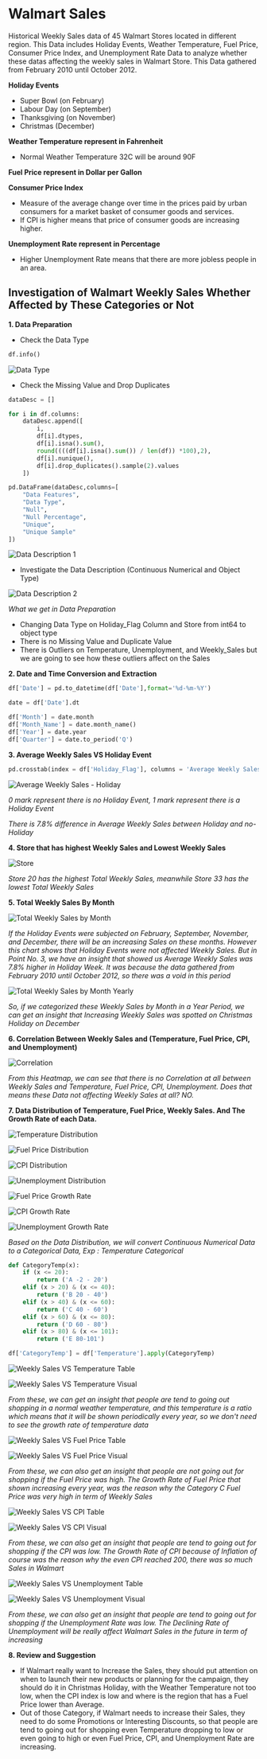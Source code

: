# Walmart Sales
Historical Weekly Sales data of 45 Walmart Stores located in different region. This Data includes Holiday Events, Weather Temperature, Fuel Price, Consumer Price Index, and Unemployment Rate Data to analyze whether these datas affecting the weekly sales in Walmart Store. This Data gathered from February 2010 until October 2012.

**Holiday Events**
- Super Bowl (on February)
- Labour Day (on September)
- Thanksgiving (on November)
- Christmas (December)

**Weather Temperature represent in Fahrenheit**
- Normal Weather Temperature 32C will be around 90F

**Fuel Price represent in Dollar per Gallon**

**Consumer Price Index**
- Measure of the average change over time in the prices paid by urban consumers for a market basket of consumer goods and services. 
- If CPI is higher means that price of consumer goods are increasing higher.

**Unemployment Rate represent in Percentage**
- Higher Unemployment Rate means that there are more jobless people in an area.

## Investigation of Walmart Weekly Sales Whether Affected by These Categories or Not

**1. Data Preparation**
- Check the Data Type

```python
df.info()
```
![Data Type](https://github.com/tommysachi/What_Really_Affects_Walmart_Sales/blob/main/Table%20%26%20Visual/Data%20Type.JPG)

- Check the Missing Value and Drop Duplicates

```python
dataDesc = []

for i in df.columns:
    dataDesc.append([
        i,
        df[i].dtypes,
        df[i].isna().sum(),
        round((((df[i].isna().sum()) / len(df)) *100),2),
        df[i].nunique(),
        df[i].drop_duplicates().sample(2).values
    ])

pd.DataFrame(dataDesc,columns=[
    "Data Features",
    "Data Type",
    "Null",
    "Null Percentage",
    "Unique",
    "Unique Sample"
])
```
![Data Description 1](https://github.com/tommysachi/What_Really_Affects_Walmart_Sales/blob/main/Table%20%26%20Visual/Data%20Description%20(1).JPG)

- Investigate the Data Description (Continuous Numerical and Object Type)

![Data Description 2](https://github.com/tommysachi/What_Really_Affects_Walmart_Sales/blob/main/Table%20%26%20Visual/Data%20Description.JPG)


_What we get in Data Preparation_

- Changing Data Type on Holiday_Flag Column and Store from int64 to object type
- There is no Missing Value and Duplicate Value
- There is Outliers on Temperature, Unemployment, and Weekly_Sales but we are going to see how these outliers affect on the Sales


**2. Date and Time Conversion and Extraction**
```python
df['Date'] = pd.to_datetime(df['Date'],format='%d-%m-%Y')

date = df['Date'].dt

df['Month'] = date.month
df['Month_Name'] = date.month_name()
df['Year'] = date.year
df['Quarter'] = date.to_period('Q')
```

**3. Average Weekly Sales VS Holiday Event**
```python
pd.crosstab(index = df['Holiday_Flag'], columns = 'Average Weekly Sales',values = df['Weekly_Sales'],aggfunc='mean').round(2)
```
![Average Weekly Sales - Holiday](https://github.com/tommysachi/What_Really_Affects_Walmart_Sales/blob/main/Table%20%26%20Visual/Average%20Weekly%20Sales%20VS%20Holiday%20Flag.JPG)

_0 mark represent there is no Holiday Event,_
_1 mark represent there is a Holiday Event_

_There is 7.8% difference in Average Weekly Sales between Holiday and no-Holiday_

**4. Store that has highest Weekly Sales and Lowest Weekly Sales**

![Store](https://github.com/tommysachi/What_Really_Affects_Walmart_Sales/blob/main/Table%20%26%20Visual/Total%20Weekly%20Sales%20VS%20Store.JPG)

_Store 20 has the highest Total Weekly Sales, meanwhile Store 33 has the lowest Total Weekly Sales_

**5. Total Weekly Sales By Month**

![Total Weekly Sales by Month](https://github.com/tommysachi/What_Really_Affects_Walmart_Sales/blob/main/Table%20%26%20Visual/Total%20Weekly%20Sales%20VS%20Month.JPG)

_If the Holiday Events were subjected on February, September, November, and December, there will be an increasing Sales on these months. However this chart shows that Holiday Events were not affected Weekly Sales. But in Point No. 3, we have an insight that showed us Average Weekly Sales was 7.8% higher in Holiday Week. It was because the data gathered from February 2010 until October 2012, so there was a void in this period_

![Total Weekly Sales by Month Yearly](https://github.com/tommysachi/What_Really_Affects_Walmart_Sales/blob/main/Table%20%26%20Visual/Total%20Weekly%20Sales%20VS%20Month%20(Yearly).JPG)

_So, if we categorized these Weekly Sales by Month in a Year Period, we can get an insight that Increasing Weekly Sales was spotted on Christmas Holiday on December_

**6. Correlation Between Weekly Sales and (Temperature, Fuel Price, CPI, and Unemployment)**

![Correlation](https://github.com/tommysachi/What_Really_Affects_Walmart_Sales/blob/main/Table%20%26%20Visual/Data%20Correlation.JPG)

_From this Heatmap, we can see that there is no Correlation at all between Weekly Sales and Temperature, Fuel Price, CPI, Unemployment. Does that means these Data not affecting Weekly Sales at all? NO._

**7. Data Distribution of Temperature, Fuel Price, Weekly Sales. And The Growth Rate of each Data.**

![Temperature Distribution](https://github.com/tommysachi/What_Really_Affects_Walmart_Sales/blob/main/Table%20%26%20Visual/Temperature%20Data%20Distribution.JPG)

![Fuel Price Distribution](https://github.com/tommysachi/What_Really_Affects_Walmart_Sales/blob/main/Table%20%26%20Visual/Fuel%20Price%20Data%20Dsitribution.JPG)

![CPI Distribution](https://github.com/tommysachi/What_Really_Affects_Walmart_Sales/blob/main/Table%20%26%20Visual/CPI%20Data%20Distribution.JPG)

![Unemployment Distribution](https://github.com/tommysachi/What_Really_Affects_Walmart_Sales/blob/main/Table%20%26%20Visual/Unemployment%20Data%20Distribution.JPG)

![Fuel Price Growth Rate](https://github.com/tommysachi/What_Really_Affects_Walmart_Sales/blob/main/Table%20%26%20Visual/Fuel%20Price%20Growth%20Rate.JPG)

![CPI Growth Rate](https://github.com/tommysachi/What_Really_Affects_Walmart_Sales/blob/main/Table%20%26%20Visual/CPI%20Growth%20Rate.JPG)

![Unemployment Growth Rate](https://github.com/tommysachi/What_Really_Affects_Walmart_Sales/blob/main/Table%20%26%20Visual/Unemployment%20Growth%20Rate.JPG)

_Based on the Data Distribution, we will convert Continuous Numerical Data to a Categorical Data, Exp : Temperature Categorical_

```python
def CategoryTemp(x):
    if (x <= 20):
        return ('A -2 - 20')
    elif (x > 20) & (x <= 40):
        return ('B 20 - 40')
    elif (x > 40) & (x <= 60):
        return ('C 40 - 60')
    elif (x > 60) & (x <= 80):
        return ('D 60 - 80')
    elif (x > 80) & (x <= 101):
        return ('E 80-101')

df['CategoryTemp'] = df['Temperature'].apply(CategoryTemp)
```
![Weekly Sales VS Temperature Table](https://github.com/tommysachi/What_Really_Affects_Walmart_Sales/blob/main/Table%20%26%20Visual/Total%20Weekly%20Sales%20VS%20Temperature%20(Table).JPG)

![Weekly Sales VS Temperature Visual](https://github.com/tommysachi/What_Really_Affects_Walmart_Sales/blob/main/Table%20%26%20Visual/Total%20Weekly%20Sales%20VS%20Temperature%20(Visual).JPG)

_From these, we can get an insight that people are tend to going out shopping in a normal weather temperature, and this temperature is a ratio which means that it will be shown periodically every year, so we don't need to see the growth rate of temperature data_

![Weekly Sales VS Fuel Price Table](https://github.com/tommysachi/What_Really_Affects_Walmart_Sales/blob/main/Table%20%26%20Visual/Total%20Weekly%20Sales%20VS%20Fuel%20Price%20(Table).JPG)

![Weekly Sales VS Fuel Price Visual](https://github.com/tommysachi/What_Really_Affects_Walmart_Sales/blob/main/Table%20%26%20Visual/Total%20Weekly%20Sales%20VS%20Fuel%20Price%20(Visual).JPG)

_From these, we can also get an insight that people are not going out for shopping if the Fuel Price was high. The Growth Rate of Fuel Price that shown increasing every year, was the reason why the Category C Fuel Price was very high in term of Weekly Sales_

![Weekly Sales VS CPI Table](https://github.com/tommysachi/What_Really_Affects_Walmart_Sales/blob/main/Table%20%26%20Visual/Total%20Weekly%20Sales%20VS%20CPI%20(Table).JPG)

![Weekly Sales VS CPI Visual](https://github.com/tommysachi/What_Really_Affects_Walmart_Sales/blob/main/Table%20%26%20Visual/Total%20Weekly%20Sales%20VS%20CPI%20(Visual).JPG)

_From these, we can also get an insight that people are tend to going out for shopping if the CPI was low. The Growth Rate of CPI because of Inflation of course was the reason why the even CPI reached 200, there was so much Sales in Walmart_

![Weekly Sales VS Unemployment Table](https://github.com/tommysachi/What_Really_Affects_Walmart_Sales/blob/main/Table%20%26%20Visual/Total%20Weekly%20Sales%20VS%20Unemployment%20(Table).JPG)

![Weekly Sales VS Unemployment Visual](https://github.com/tommysachi/What_Really_Affects_Walmart_Sales/blob/main/Table%20%26%20Visual/Total%20Weekly%20Sales%20VS%20Unemployment%20(Visual).JPG)

_From these, we can also get an insight that people are tend to going out for shopping if the Unemployment Rate was low. The Declining Rate of Unemployment will be really affect Walmart Sales in the future in term of increasing_

**8. Review and Suggestion**
- If Walmart really want to Increase the Sales, they should put attention on when to launch their new products or planning for the campaign, they should do it in Christmas Holiday, with the Weather Temperature not too low, when the CPI index is low and where is the region that has a Fuel Price lower than Average.
- Out of those Category, if Walmart needs to increase their Sales, they need to do some Promotions or Interesting Discounts, so that people are tend to going out for shopping even Temperature dropping to low or even going to high or even Fuel Price, CPI, and Unemployment Rate are increasing.
